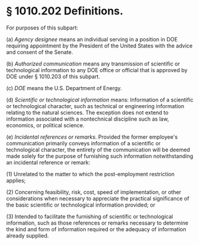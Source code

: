 # § 1010.202   Definitions.

For purposes of this subpart:


(a) *Agency designee* means an individual serving in a position in DOE requiring appointment by the President of the United States with the advice and consent of the Senate.


(b) *Authorized communication* means any transmission of scientific or technological information to any DOE office or official that is approved by DOE under § 1010.203 of this subpart.


(c) *DOE* means the U.S. Department of Energy.


(d) *Scientific or technological information* means: Information of a scientific or technological character, such as technical or engineering information relating to the natural sciences. The exception does not extend to information associated with a nontechnical discipline such as law, economics, or political science.


(e) *Incidental references or remarks.* Provided the former employee's communication primarily conveys information of a scientific or technological character, the entirety of the communication will be deemed made solely for the purpose of furnishing such information notwithstanding an incidental reference or remark:


(1) Unrelated to the matter to which the post-employment restriction applies;


(2) Concerning feasibility, risk, cost, speed of implementation, or other considerations when necessary to appreciate the practical significance of the basic scientific or technological information provided; or


(3) Intended to facilitate the furnishing of scientific or technological information, such as those references or remarks necessary to determine the kind and form of information required or the adequacy of information already supplied.




